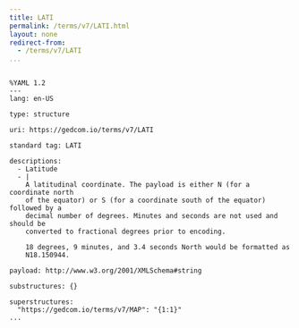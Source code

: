 ```yaml
---
title: LATI
permalink: /terms/v7/LATI.html
layout: none
redirect-from:
  - /terms/v7/LATI
...
```


```

%YAML 1.2
---
lang: en-US

type: structure

uri: https://gedcom.io/terms/v7/LATI

standard tag: LATI

descriptions:
  - Latitude
  - |
    A latitudinal coordinate. The payload is either N (for a coordinate north
    of the equator) or S (for a coordinate south of the equator) followed by a
    decimal number of degrees. Minutes and seconds are not used and should be
    converted to fractional degrees prior to encoding.
    
    18 degrees, 9 minutes, and 3.4 seconds North would be formatted as
    N18.150944.

payload: http://www.w3.org/2001/XMLSchema#string

substructures: {}

superstructures:
  "https://gedcom.io/terms/v7/MAP": "{1:1}"
...

```
